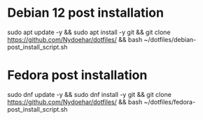   # Debian 12 post installation
sudo apt update -y && sudo apt install -y git && git clone https://github.com/Nydoehar/dotfiles/ && bash ~/dotfiles/debian-post_install_script.sh

  # Fedora post installation
sudo dnf update -y && sudo dnf install -y git && git clone https://github.com/Nydoehar/dotfiles/ && bash ~/dotfiles/fedora-post_install_script.sh
